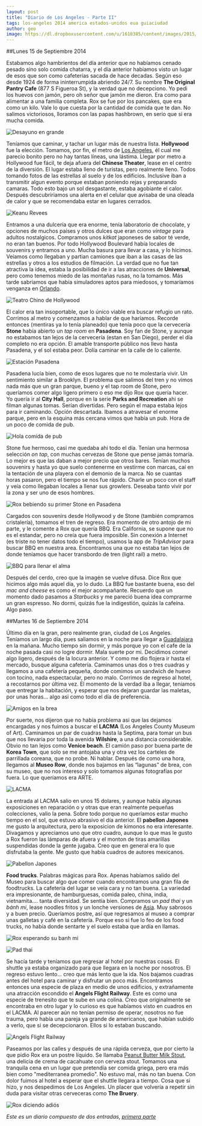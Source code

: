 ```yaml
---
layout: post
title: "Diario de Los Angeles - Parte II"
tags: los-angeles 2014 america estados-unidos eua guiaciudad
author: geo
image: https://dl.dropboxusercontent.com/u/1610385/content/images/2015/02/2014-09-16-12-13-31.jpg
---
```

##Lunes 15 de Septiembre 2014

Estabamos algo hambrientos del día anterior que no habíamos cenado pesado sino solo comida chatarra, y el día anterior habíamos visto un lugar de esos que son como cafeterías sacada de hace decadas. Según eso desde 1924 de forma ininterrumpida abriendo 24/7. Su nombre **The Original Pantry Cafe** (877 S Figueroa St), y la verdad que no decepciono. Yo pedi los huevos con jamón, pero oh señor que jamón me dieron. Era como para alimentar a una familia completa. Rox se fue por los pancakes, que era como un kilo. Vale lo que cuesta por la cantidad de comida que te dan. No salimos victoriosos, lloramos con las papas hashbrown, en serio que si era mucha comida.

![Desayuno en grande](https://dl.dropboxusercontent.com/u/1610385/content/images/2015/02/2014-09-15-08-26-04.jpg)

Teníamos que caminar, y tachar un lugar más de nuestra lista. **Hollywood** fue la elección. Tomamos, por fin, el metro de [Los Angeles](/tag/los-angeles), él cual me parecio bonito pero no hay tantas líneas, una lástima. Llegar por metro a Hollywood fue fácil, te deja afuera del **Chinese Theater**, lease en el centro de la diversión. El lugar estaba lleno de turistas, pero realmente lleno. Todos tomando fotos de las estrellas al suelo y de los edificios. Inclusive iban a transmitir algun evento porque estaban poniendo rejas y preparando camaras. Todo esto bajo un sol desgastante, estaba agobiante el calor. Después descubririamos una alerta en el celular que avisaba de una oleada de calor y que se recomendaba estar en lugares cerrados.

![Keanu Revees](https://dl.dropboxusercontent.com/u/1610385/content/images/2015/02/2014-09-15-10-12-21.jpg)

Entramos a una dulcería que era enorme, tenía laboratorio de chocolate, y opciones de muchos países y otros dulces que eran como *vintage* para adultos nostalgicos. Compramos unos *kitkat* japoneses de sabor té verde, no eran tan buenos. Por todo Hollywood Boulevard había locales de souvenirs y entramos a uno. Mucha basura para llevar a casa, y lo hicimos. Veíamos como llegaban y partian camiones que iban a las casas de las estrellas y otros a los estudios de filmación. La verdad que no fue tan atractiva la idea, estaba la posibilidad de ir a las atracciones de **Universal**, pero como tenemos miedo de las montañas rusas, no la tomamos. Más tarde sabriamos que había simuladores aptos para miedosos, y tomaríamos venganza en [Orlando](/tag/orlando).

![Teatro Chino de Hollywood](https://dl.dropboxusercontent.com/u/1610385/content/images/2015/02/2014-09-15-10-48-17.jpg)

El calor era tan insoportable, que lo único viable era buscar refugio un rato. Corrimos al metro y comenzamos a hablar de que haríamos. Recorde entonces (mentiras ya lo tenía planeado) que tenía poco que la cervecería **Stone** había abierto un *tap room* en **Pasadena**. Soy fan de Stone, y aunque no estabamos tan lejos de la cervecería (estan en San Diego), perder el día completo no era opción. El amable transporte público nos llevo hasta Pasadena, y el sol estaba peor. Dolía caminar en la calle de lo caliente.

![Estación Pasadena](https://dl.dropboxusercontent.com/u/1610385/content/images/2015/02/2014-09-15-13-36-48.jpg)

Pasadena lucía bien, como de esos lugares que no te molestaría vivir. Un sentimiento similar a Brooklyn. El problema que salimos del tren y no vimos nada más que un gran parque, bueno y el tap room de Stone, pero queríamos comer algo ligero primero o eso me dijo Rox que quería hacer. Yo quería ir al **City Hall**, porque en la serie **Parks and Recreation** ahi se filman algunas tomas. Serían divertidas. Pero según el mapa estaba lejos para ir caminando. Opción descartada. Ibamos a atravesar el enorme parque, pero en la esquina más cercana vimos que había un pub. Hora de un poco de comida de pub.

![Hola comida de pub](https://dl.dropboxusercontent.com/u/1610385/content/images/2015/02/2014-09-15-13-59-23.jpg)

Stone fue hermoso, casi me quedaba ahi todo el día. Tenían una hermosa selección *on tap*, con muchas cervezas de Stone que pense jamás tomaría. Lo mejor es que las daban a mejor precio que otros bares. Tenían muchos souvenirs y hasta yo que suelo contenerme en vestirme con marcas, caí en la tentación de una playera con el demonio de la marca. No se cuantas horas pasaron, pero el tiempo se nos fue rápido. Charle un poco con el staff y veía como llegaban locales a llenar sus growlers. Deseaba tanto vivir por la zona y ser uno de esos hombres. 

![Rox bebiendo su primer Stone en Pasadena](https://dl.dropboxusercontent.com/u/1610385/content/images/2015/02/2014-09-15-14-46-05.jpg)

Cargados con souvenirs desde Hollywood y de Stone (también compramos cristalería), tomamos el tren de regreso. Era momento de otro antojo de mi parte, y le comente a Rox que quería BBQ. Era California, se supone que no es el estandar, pero no creía que fuera imposible. Sin conexión a Internet (es triste no tener datos todo el tiempo), usamos la app de *TripAdvisor* para buscar BBQ en nuestra area. Encontramos una que no estaba tan lejos de donde teníamos que hacer transbordo de tren (light rail) a metro. 

![BBQ para llenar el alma](https://dl.dropboxusercontent.com/u/1610385/content/images/2015/02/2014-09-15-17-44-10.jpg)

Después del cerdo, creo que la imagén se vuelve difusa. Dice Rox que hicimos algo más aquel día, yo lo dudo. La BBQ fue bastante buena, eso del *mac and cheese* es como el mejor acompañante. Recuerdo que un momento dado pasamos a *Starbucks* y me pareció buena idea comprarme un gran espresso. No dormi, quizás fue la indigestión, quizás la cafeína. Algo paso.

##Martes 16 de Septiembre 2014

Último día en la gran, pero realmente gran, ciudad de Los Angeles. Teníamos un largo día, pues saliamos en la noche para llegar a [Guadalajara](/tag/guadalajara) en la mañana. Mucho tiempo sin dormir, y más porque yo con el cafe de la noche pasada casi no logre dormir. Mala suerte por mi. Decidimos comer algo ligero, después de la locura anterior. Y como me dio flojera ir hasta el mercado, busque alguna cafetería. Caminamos unas dos o tres cuadras y llegamos a una cafetería pequeña, donde comimos un sandwich de huevo con tocino, nada espectacular, pero no malo. Corrimos de regreso al hotel, a recostarnos por última vez. El momento de la verdad iba a llegar, teniamos que entregar la habitación, y esperar que nos dejaran guardar las maletas, por unas horas... algo asi como todo el día de preferencia.

![Amigos en la brea](https://dl.dropboxusercontent.com/u/1610385/content/images/2015/02/2014-09-16-11-15-58.jpg)

Por suerte, nos dijeron que no había problema asi que las dejamos encargadas y nos fuimos a buscar el **LACMA** (Los Angeles County Museum of Art). Caminamos un par de cuadras hasta la Septima, para tomar un bus que nos llevaria por toda la avenida **Wilshire**, a una distancia considerable. Obvio no tan lejos como **Venice beach**. El camión paso por buena parte de **Korea Town**, que solo se me antojaba una y otra vez los carteles de parrillada coreana, que no probe. Ni hablar. Después de como una hora, llegamos al **Museo Row**, donde nos bajamos en las “lagunas” de brea, con su museo, que no nos intereso y solo tomamos algunas fotografías por fuera. Lo que queríamos era ARTE.

![LACMA](https://dl.dropboxusercontent.com/u/1610385/content/images/2015/02/2014-09-16-12-13-31.jpg)

La entrada al LACMA salio en unos 15 dolares, y aunque había algunas exposiciones en reparación o  y otras que eran realmente pequeñas colecciones, valio la pena. Sobre todo porque no queríamos estar mucho tiempo en el sol, que estuvo abrasivo el día anterior. El **pabellon Japones** me gusto la arquitectura, pero la exposicion de kimonos no era interesante. Divagamos y apreciamos uno que otro cuadro, aunque lo que mas le gusto a Rox fueron las lámparas de afuera y el monton de tiras amarillas suspendidas donde la gente jugaba. Creo que en general era lo que disfrutaba la gente. Me gusto que había cuadros de autores mexicanos. 

![Pabellon Japones](https://dl.dropboxusercontent.com/u/1610385/content/images/2015/02/2014-09-16-13-06-54.jpg)

**Food trucks**. Palabras mágicas para Rox. Apenas habíamos salido del Museo para buscar algo que comer cuando encontramos una gran fila de foodtrucks. La cafetería del lugar se veía cara y no tan buena. La variedad era impresionante, de hamburguesas, comida paleo, china, india, vietnamita.... tanta diversidad. Se sentía bien. Compramos un *pad thai* y un *bánh mi*, lease noodles fritos y un lonche versiones de [Asia](/tag/asia). Muy sabrosos y a buen precio. Queríamos postre, así que regresamos al museo a comprar unas galletas y café en la cafetería. Porque eso si fue lo feo de los food trucks, no había donde sentarte y el suelo estaba que ardía en llamas.

![Rox esperando su banh mi](https://dl.dropboxusercontent.com/u/1610385/content/images/2015/02/2014-09-16-14-02-33.jpg)

![Pad thai](https://dl.dropboxusercontent.com/u/1610385/content/images/2015/02/2014-09-16-14-08-44.jpg)

Se hacía tarde y teníamos que regresar al hotel por nuestras cosas. El shuttle ya estaba organizado para que llegara en la noche por nosotros. El regreso estuvo lento... creo que más lento que la ida. Nos bajamos cuadras antes del hotel para caminar y disfrutar un poco más. Encontramos entonces una especie de plaza en medio de unos edificios, y extrañamente una atracción escondido el **Angels Flight Railway**. Este es como una especie de trenesito que te sube en una colina. Creo que originalmente se encontraba en otro lugar y lo curioso es que  habíamos visto en cuadros en el LACMA. Al parecer aún no tenían permiso de operar, nosotros no fue trauma, pero había una pareja ya grande de americanos, que habían subido a verlo, que si se decepcionaron. Ellos si lo estaban buscando.

![Angels Flight Railway](https://dl.dropboxusercontent.com/u/1610385/content/images/2015/02/2014-09-16-18-52-44.jpg)

Paseamos por las calles y después de una rápida cerveza, que por cierto la que pidio Rox era un postre líquido. Se llamaba [Peanut Butter Milk Stout](http://www.beeradvocate.com/beer/profile/30923/97563/), una delicia de crema de cacahuate con cerveza stout. Tomamos una tranquila cena en un lugar que pretendía ser comida griega, pero era más bien como "mediterranea promedio". No estuvo mal, más no tan buena. Con dolor fuimos al hotel a esperar que el shuttle llegara a tiempo. Cosa que si hizo, y nos despedimos de Los Angeles. Un placer que volvería a repetir sin duda para visitar otras cerveceras como **The Bruery**.

![Rox diciendo adiós](https://dl.dropboxusercontent.com/u/1610385/content/images/2015/02/2014-09-16-18-52-11.jpg)

*Este es un diario compuesto de dos entradas, [primera parte](/los-angeles/)*